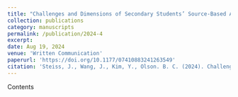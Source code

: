 ```yaml
---
title: "Challenges and Dimensions of Secondary Students’ Source-Based Argument Writing in History"
collection: publications
category: manuscripts
permalink: /publication/2024-4
excerpt: 
date: Aug 19, 2024
venue: 'Written Communication'
paperurl: 'https://doi.org/10.1177/07410883241263549'
citation: 'Steiss, J., Wang, J., Kim, Y., Olson. B. C. (2024). Challenges and Dimensions of Secondary Students’ Source-Based Argument Writing in History. <i>Written Communication</i>. 1(4).'
---
```


Contents
